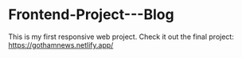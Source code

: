 # Frontend-Project---Blog
This is my first responsive web project. 
Check it out the final project: https://gothamnews.netlify.app/
